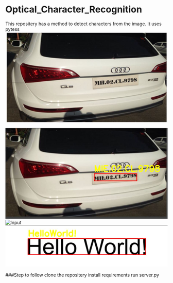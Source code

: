 # Optical_Character_Recognition
This repositery has a method to detect characters from the image. It uses pytess
![Input](pic11.JPG "Input")

![ouput](output1.JPG "Output")
![Input](upload/pic14.png "Text detected")
![Output](output2.JPG "Sample final Output")


###Step to follow
clone the repositery
install requirements
run server.py
